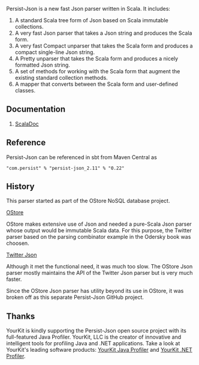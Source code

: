 Persist-Json is a new fast Json parser written in Scala.
It includes:

   1. A standard Scala tree form of Json based on Scala immutable collections.
   2. A very fast Json parser that takes a Json string and produces the Scala form.
   3. A very fast Compact unparser that takes the Scala form and produces a compact single-line Json string.
   4. A Pretty unparser that takes the Scala form and produces a nicely formatted Json string.
   5. A set of methods for working with the Scala form that augment the existing standard collection methods.
   6. A mapper that converts between the Scala form and user-defined classes.

## Documentation
1. [ScalaDoc](http://nestorpersist.github.com/json)

## Reference

Persist-Json can be referenced in sbt from Maven Central as

    "com.persist" % "persist-json_2.11" % "0.22"

## History
This parser started as part of the OStore NoSQL database
project.

[OStore](https://github.com/nestorpersist/ostore)

OStore makes extensive use of Json and needed a pure-Scala
Json parser whose output would be immutable Scala data.
For this purpose, the Twitter parser based on the parsing
combinator example in the Odersky book was choosen.

[Twitter Json](https://github.com/stevej/scala-json)

Although it met the functional need, it was much too slow.
The OStore Json parser mostly maintains the API of the 
Twitter Json parser but is very much faster.

Since the OStore Json parser has utility beyond its use in
OStore, it was broken off as this separate Persist-Json GitHub project.

## Thanks

YourKit is kindly supporting the Persist-Json open source project with its full-featured Java Profiler.
YourKit, LLC is the creator of innovative and intelligent tools for profiling
Java and .NET applications. Take a look at YourKit's leading software products:
[YourKit Java Profiler](http://www.yourkit.com/java/profiler/index.jsp) and
[YourKit .NET Profiler](http://www.yourkit.com/.net/profiler/index.jsp).



